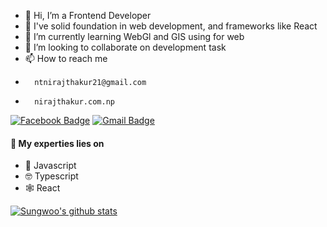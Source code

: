 - 👋 Hi, I’m a Frontend Developer 
- 👀 I've solid foundation in web development, and frameworks like React
- 🌱 I’m currently learning WebGl and GIS using for web
- 💞️ I’m looking to collaborate on development task
- 📫 How to reach me   
-       ntnirajthakur21@gmail.com    
-       nirajthakur.com.np     

[![Facebook Badge](https://img.shields.io/badge/facebook-1877f2?style=flat-square&logo=facebook&logoColor=white&link=https://www.facebook.com/developer.niraj/)](https://www.facebook.com/developer.niraj/)
[![Gmail Badge](https://img.shields.io/badge/Gmail-d14836?style=flat-square&logo=Gmail&logoColor=white&link=mailto:ntnirajthakur21@gmail.com)](mailto:ntnirajthakur21@gmail.com)


#### 🌱 My experties lies on
- 🔮 Javascript
- 🤓 Typescript
- 🕸 React

<!---
ntnirajthakur21/ntnirajthakur21 is a ✨ special ✨ repository because its `README.md` (this file) appears on your GitHub profile.
You can click the Preview link to take a look at your changes.
--->
[![Sungwoo's github stats](https://github-readme-stats.vercel.app/api?username=ntnirajthakur21&count_private=true&show_icons=true&theme=buefy&hide=issues,contribs)](https://github.com/ntnirajthakur21)
